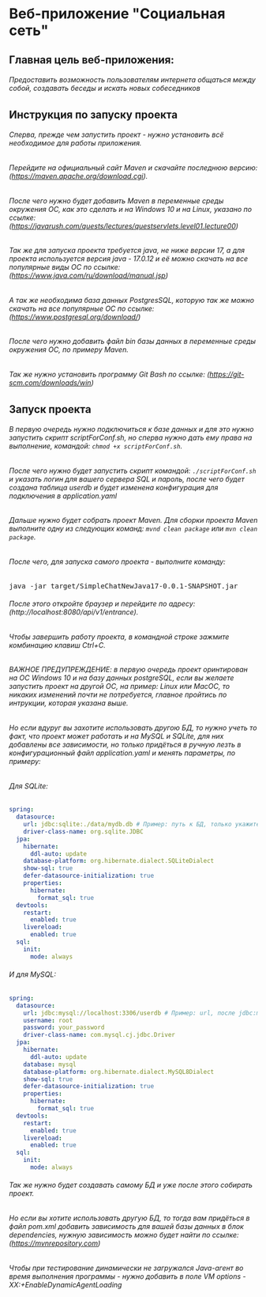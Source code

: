 # Веб-приложение "Социальная сеть"
## Главная цель веб-приложения: 
###### Предоставить возможность пользователям интернета общаться между собой, создавать беседы и искать новых собеседников

## Инструкция по запуску проекта

###### Сперва, прежде чем запустить проект - нужно установить всё необходимое для работы приложения. 
###### Перейдите на официальный сайт Maven и скачайте последнюю версию: (https://maven.apache.org/download.cgi).

###### После чего нужно будет добавить Maven в переменные среды окружения ОС, как это сделать и на Windows 10 и на Linux, указано по ссылке: (https://javarush.com/quests/lectures/questservlets.level01.lecture00)
###### Так же для запуска проекта требуется java, не ниже версии 17, а для проекта используется версия java - 17.0.12 и её можно скачать на все популярные виды ОС по ссылке: (https://www.java.com/ru/download/manual.jsp)
###### А так же необходима база данных PostgresSQL, которую так же можно скачать на все популярные ОС по ссылке: (https://www.postgresql.org/download/)
###### После чего нужно добавить файл bin базы данных в переменные среды окружения ОС, по примеру Maven.
###### Так же нужно установить программу Git Bash по ссылке: (https://git-scm.com/downloads/win)
## Запуск проекта
###### В первую очередь нужно подключиться к базе данных и для это нужно запустить скрипт scriptForConf.sh, но сперва нужно дать ему права на выполнение, командой: `chmod +x scriptForConf.sh`.
###### После чего нужно будет запустить скрипт командой: `./scriptForConf.sh` и указать логин для вашего сервера SQL и пароль, после чего будет создана таблица userdb и будет изменена конфигурация для подключения в application.yaml

###### Дальше нужно будет собрать проект Maven. Для сборки проекта Maven выполните одну из следующих команд: `mvnd clean package` или `mvn clean package`.
###### После чего, для запуска самого проекта - выполните команду:

   <pre>java -jar target/SimpleChatNewJava17-0.0.1-SNAPSHOT.jar</pre>
###### После этого откройте браузер и перейдите по адресу: (http://localhost:8080/api/v1/entrance).
###### Чтобы завершить работу проекта, в командной строке зажмите комбинацию клавиш Ctrl+C.
###### ВАЖНОЕ ПРЕДУПРЕЖДЕНИЕ: в первую очередь проект оринтирован на ОС Windows 10 и на базу данных postgreSQL, если вы желаете запустить проект на другой ОС, на пример: Linux или MacOC, то никаких изменений почти не потребуется, главное пройтись по интрукции, которая указана выше.
###### Но если вдуруг вы захотите использовать другою БД, то нужно учеть то факт, что проект может работать и на MySQL и SQLite, для них добавлены все зависимости, но только придёться в ручную лезть в конфигурационный файл application.yaml и менять параметры, по примеру:
###### Для SQLite:
```yaml
spring:
  datasource:
    url: jdbc:sqlite:./data/mydb.db # Пример: путь к БД, только укажите после jdbc:sqlite: ваш путь к файлу
    driver-class-name: org.sqlite.JDBC
  jpa:
    hibernate:
      ddl-auto: update
    database-platform: org.hibernate.dialect.SQLiteDialect
    show-sql: true
    defer-datasource-initialization: true
    properties:
      hibernate:
        format_sql: true
  devtools:
    restart:
      enabled: true
    livereload:
      enabled: true
  sql:
    init:
      mode: always
```
###### И для MySQL:
```yaml
spring:
  datasource:
    url: jdbc:mysql://localhost:3306/userdb # Пример: url, после jdbc:mysql: укажите ваш url
    username: root
    password: your_password
    driver-class-name: com.mysql.cj.jdbc.Driver
  jpa:
    hibernate:
      ddl-auto: update
    database: mysql
    database-platform: org.hibernate.dialect.MySQL8Dialect
    show-sql: true
    defer-datasource-initialization: true
    properties:
      hibernate:
        format_sql: true
  devtools:
    restart:
      enabled: true
    livereload:
      enabled: true
  sql:
    init:
      mode: always
```
###### Так же нужно будет создавать самому БД и уже после этого собирать проект.
###### Но если вы хотите использовать другую БД, то тогда вам придёться в файл pom.xml добавить зависимость для вашей базы данных в блок dependencies, нужную зависимость можно будет найти по ссылке: (https://mvnrepository.com)
###### Чтобы при тестирование динамически не загружался Java-агент во время выполнения программы - нужно добавить в поле VM options -XX:+EnableDynamicAgentLoading
 








